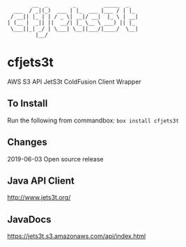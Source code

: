 ```
        __  _        _         _____  _   
  ___  / _|(_)  ___ | |_  ___ |___ / | |_ 
 / __|| |_ | | / _ \| __|/ __|  |_ \ | __|
| (__ |  _|| ||  __/| |_ \__ \ ___) || |_ 
 \___||_| _/ | \___| \__||___/|____/  \__|
         |__/                             
```
# cfjets3t
AWS S3 API JetS3t ColdFusion Client Wrapper

## To Install
Run the following from commandbox:
`box install cfjets3t`

## Changes
2019-06-03 Open source release

## Java API Client
http://www.jets3t.org/

## JavaDocs
https://jets3t.s3.amazonaws.com/api/index.html

